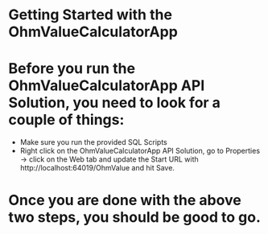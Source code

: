 # Getting Started with the OhmValueCalculatorApp

# Before you run the OhmValueCalculatorApp API Solution, you need to look for a couple of things:

- Make sure you run the provided SQL Scripts
- Right click on the OhmValueCalculatorApp API Solution, go to Properties -> click on the Web tab and update the Start URL with http://localhost:64019/OhmValue and hit Save.

# Once you are done with the above two steps, you should be good to go.
